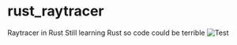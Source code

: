 # rust_raytracer
Raytracer in Rust
Still learning Rust so code could be terrible
![Test](https://raw.githubusercontent.com/leoherbsthofer/rust_raytracer/master/close.png)
